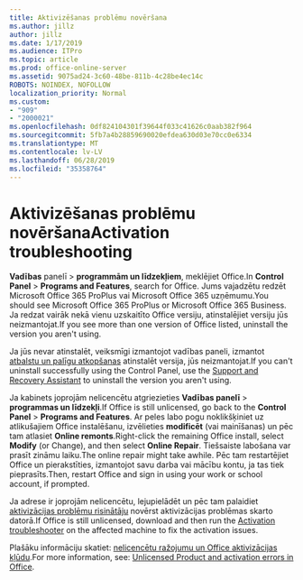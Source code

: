 ```yaml
---
title: Aktivizēšanas problēmu novēršana
ms.author: jillz
author: jillz
ms.date: 1/17/2019
ms.audience: ITPro
ms.topic: article
ms.prod: office-online-server
ms.assetid: 9075ad24-3c60-48be-811b-4c28be4ec14c
ROBOTS: NOINDEX, NOFOLLOW
localization_priority: Normal
ms.custom:
- "909"
- "2000021"
ms.openlocfilehash: 0df824104301f39644f033c41626c0aab382f964
ms.sourcegitcommit: 5fb7a4b28859690020efdea630d03e70cc0e6334
ms.translationtype: MT
ms.contentlocale: lv-LV
ms.lasthandoff: 06/28/2019
ms.locfileid: "35358764"
---
```

# <a name="activation-troubleshooting"></a><span data-ttu-id="1dc11-102">Aktivizēšanas problēmu novēršana</span><span class="sxs-lookup"><span data-stu-id="1dc11-102">Activation troubleshooting</span></span>

<span data-ttu-id="1dc11-103">**Vadības** panelī \> **programmām un līdzekļiem**, meklējiet Office.</span><span class="sxs-lookup"><span data-stu-id="1dc11-103">In **Control Panel** \> **Programs and Features**, search for Office.</span></span> <span data-ttu-id="1dc11-104">Jums vajadzētu redzēt Microsoft Office 365 ProPlus vai Microsoft Office 365 uzņēmumu.</span><span class="sxs-lookup"><span data-stu-id="1dc11-104">You should see Microsoft Office 365 ProPlus or Microsoft Office 365 Business.</span></span> <span data-ttu-id="1dc11-105">Ja redzat vairāk nekā vienu uzskaitīto Office versiju, atinstalējiet versiju jūs neizmantojat.</span><span class="sxs-lookup"><span data-stu-id="1dc11-105">If you see more than one version of Office listed, uninstall the version you aren't using.</span></span>
  
<span data-ttu-id="1dc11-106">Ja jūs nevar atinstalēt, veiksmīgi izmantojot vadības paneli, izmantot [atbalstu un palīgu atkopšanas](https://aka.ms/SARA-OfficeUninstall-Alchemy) atinstalēt versija, jūs neizmantojat.</span><span class="sxs-lookup"><span data-stu-id="1dc11-106">If you can't uninstall successfully using the Control Panel, use the [Support and Recovery Assistant](https://aka.ms/SARA-OfficeUninstall-Alchemy) to uninstall the version you aren't using.</span></span>
  
<span data-ttu-id="1dc11-107">Ja kabinets joprojām nelicencētu atgriezieties **Vadības panelī** \> **programmas un līdzekļi**.</span><span class="sxs-lookup"><span data-stu-id="1dc11-107">If Office is still unlicensed, go back to the **Control Panel** \> **Programs and Features**.</span></span> <span data-ttu-id="1dc11-108">Ar peles labo pogu noklikšķiniet uz atlikušajiem Office instalēšanu, izvēlieties **modificēt** (vai mainīšanas) un pēc tam atlasiet **Online remonts**.</span><span class="sxs-lookup"><span data-stu-id="1dc11-108">Right-click the remaining Office install, select **Modify** (or Change), and then select **Online Repair**.</span></span> <span data-ttu-id="1dc11-109">Tiešsaiste labošana var prasīt zināmu laiku.</span><span class="sxs-lookup"><span data-stu-id="1dc11-109">The online repair might take awhile.</span></span> <span data-ttu-id="1dc11-110">Pēc tam restartējiet Office un pierakstīties, izmantojot savu darba vai mācību kontu, ja tas tiek pieprasīts.</span><span class="sxs-lookup"><span data-stu-id="1dc11-110">Then, restart Office and sign in using your work or school account, if prompted.</span></span>
  
<span data-ttu-id="1dc11-111">Ja adrese ir joprojām nelicencētu, lejupielādēt un pēc tam palaidiet [aktivizācijas problēmu risinātāju](https://aka.ms/SARA-OfficeActivation-Alchemy) novērst aktivizācijas problēmas skarto datorā.</span><span class="sxs-lookup"><span data-stu-id="1dc11-111">If Office is still unlicensed, download and then run the [Activation troubleshooter](https://aka.ms/SARA-OfficeActivation-Alchemy) on the affected machine to fix the activation issues.</span></span>
  
<span data-ttu-id="1dc11-112">Plašāku informāciju skatiet: [nelicencētu ražojumu un Office aktivizācijas kļūdu](https://support.office.com/article/0d23d3c0-c19c-4b2f-9845-5344fedc4380).</span><span class="sxs-lookup"><span data-stu-id="1dc11-112">For more information, see: [Unlicensed Product and activation errors in Office](https://support.office.com/article/0d23d3c0-c19c-4b2f-9845-5344fedc4380).</span></span>
